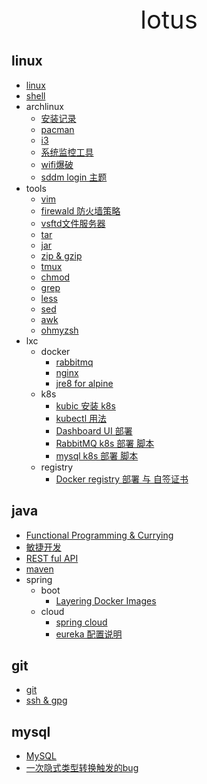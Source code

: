 <div style="text-align: center;font-size: 40px;">lotus</div>

## linux

- [linux](linux/linux.md)
- [shell](linux/shell.md)
- archlinux
    - [安装记录](linux/arch/install.md)
    - [pacman](linux/arch/pacman.md)
    - [i3](linux/arch/i3.md)
    - [系统监控工具](linux/arch/monitor.md)
    - [wifi爆破](linux/arch/aircrack-ng.md)
    - [sddm login 主题](linux/arch/sddm.md)
- tools
    - [vim](linux/tools/vim.md)
    - [firewald 防火墙策略](linux/tools/firewall-cmd.md)
    - [vsftd文件服务器](linux/tools/vsftpd.md)
    - [tar](linux/tools/tar.md)
    - [jar](linux/tools/jar.md)
    - [zip & gzip](linux/tools/zip.md)
    - [tmux](linux/tools/tmux.md)
    - [chmod](linux/tools/chmod.md)
    - [grep](linux/tools/grep.md)
    - [less](linux/tools/less.md)
    - [sed](linux/tools/sed.md)
    - [awk](linux/tools/awk.md)
    - [ohmyzsh](linux/tools/ohmyzsh.md)
- lxc
    - docker
        - [rabbitmq](linux/lxc/docker/rabbitmq.md) 
        - [nginx](linux/lxc/docker/nginx.md) 
        - [jre8 for alpine](linux/lxc/docker/jre84alpine.md) 
    - k8s
        - [kubic 安装 k8s](linux/lxc/k8s/kubic.md)
        - [kubectl 用法](linux/lxc/k8s/kubectl.md)
        - [Dashboard UI 部署](linux/lxc/k8s/dashbord-ui.md)
        - [RabbitMQ k8s 部署 脚本](linux/lxc/k8s/rabbitmq.md)
        - [mysql k8s 部署 脚本](linux/lxc/k8s/mysql.yaml)
    - registry
        - [Docker registry 部署 与 自签证书](linux/lxc/registry/registry.md)

## java

- [Functional Programming & Currying](java/functional.md)
- [敏捷开发](java/TDD.md)
- [REST ful API](java/RESTfulAPI.md)
- [maven](java/mvn.md)
- spring
    - boot
        - [Layering Docker Images](java/spring/boot/layer.md)
    - cloud
        - [spring cloud](java/spring/cloud/springcloud.md)
        - [eureka 配置说明](java/spring/cloud/eureka.md)

## git

- [git](git/git.md)
- [ssh & gpg](git/ssh_gpg.md)

## mysql

- [MySQL](mysql/database.md)
- [一次隐式类型转换触发的bug](mysql/type-conversion.md)